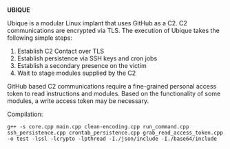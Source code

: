 **UBIQUE**

Ubique is a modular Linux implant that uses GitHub as a C2. C2 communications are encrypted via TLS. The execution of Ubique takes the following simple steps:

1. Establish C2 Contact over TLS
2. Establish persistence via SSH keys and cron jobs
3. Establish a secondary presence on the victim
4. Wait to stage modules supplied by the C2

GitHub based C2 communications require a fine-grained personal access token to read instructions and modules. Based on the functionality of some modules, a write access token may be necessary.

Compilation:

`g++ -s core.cpp main.cpp clean-encoding.cpp run_command.cpp ssh_persistence.cpp crontab_persistence.cpp grab_read_access_token.cpp -o test -lssl -lcrypto -lpthread -I./json/include -I./base64/include`

